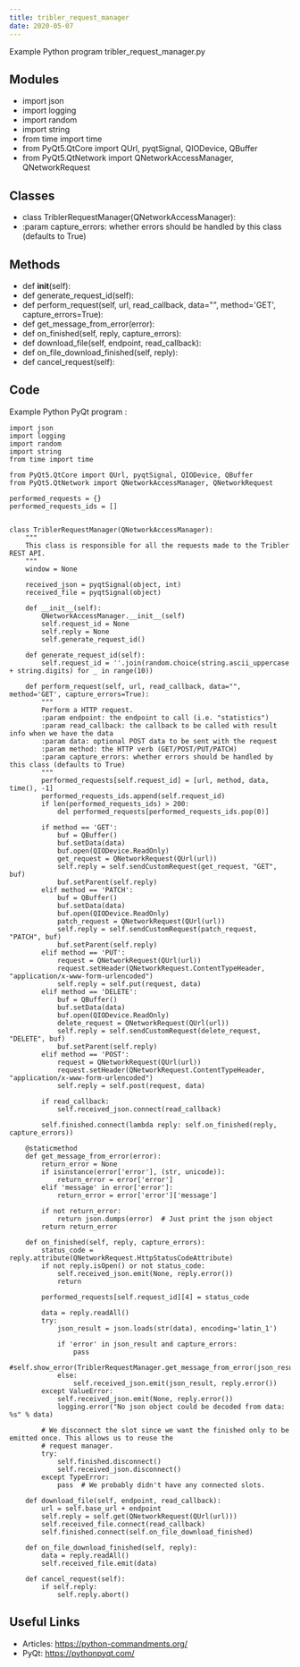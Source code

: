 ```yaml
---
title: tribler_request_manager
date: 2020-05-07
---
```

Example Python program tribler_request_manager.py

## Modules

* import json
* import logging
* import random
* import string
* from time import time
* from PyQt5.QtCore import QUrl, pyqtSignal, QIODevice, QBuffer
* from PyQt5.QtNetwork import QNetworkAccessManager, QNetworkRequest

## Classes

* class TriblerRequestManager(QNetworkAccessManager):
* :param capture_errors: whether errors should be handled by this class (defaults to True)

## Methods

* def __init__(self):
* def generate_request_id(self):
* def perform_request(self, url, read_callback, data="", method='GET', capture_errors=True):
* def get_message_from_error(error):
* def on_finished(self, reply, capture_errors):
* def download_file(self, endpoint, read_callback):
* def on_file_download_finished(self, reply):
* def cancel_request(self):

## Code

Example Python PyQt program :

    import json
    import logging
    import random
    import string
    from time import time
    
    from PyQt5.QtCore import QUrl, pyqtSignal, QIODevice, QBuffer
    from PyQt5.QtNetwork import QNetworkAccessManager, QNetworkRequest
    
    performed_requests = {}
    performed_requests_ids = []
    
    
    class TriblerRequestManager(QNetworkAccessManager):
        """
        This class is responsible for all the requests made to the Tribler REST API.
        """
        window = None
    
        received_json = pyqtSignal(object, int)
        received_file = pyqtSignal(object)
    
        def __init__(self):
            QNetworkAccessManager.__init__(self)
            self.request_id = None
            self.reply = None
            self.generate_request_id()
    
        def generate_request_id(self):
            self.request_id = ''.join(random.choice(string.ascii_uppercase + string.digits) for _ in range(10))
    
        def perform_request(self, url, read_callback, data="", method='GET', capture_errors=True):
            """
            Perform a HTTP request.
            :param endpoint: the endpoint to call (i.e. "statistics")
            :param read_callback: the callback to be called with result info when we have the data
            :param data: optional POST data to be sent with the request
            :param method: the HTTP verb (GET/POST/PUT/PATCH)
            :param capture_errors: whether errors should be handled by this class (defaults to True)
            """
            performed_requests[self.request_id] = [url, method, data, time(), -1]
            performed_requests_ids.append(self.request_id)
            if len(performed_requests_ids) > 200:
                del performed_requests[performed_requests_ids.pop(0)]
    
            if method == 'GET':
                buf = QBuffer()
                buf.setData(data)
                buf.open(QIODevice.ReadOnly)
                get_request = QNetworkRequest(QUrl(url))
                self.reply = self.sendCustomRequest(get_request, "GET", buf)
                buf.setParent(self.reply)
            elif method == 'PATCH':
                buf = QBuffer()
                buf.setData(data)
                buf.open(QIODevice.ReadOnly)
                patch_request = QNetworkRequest(QUrl(url))
                self.reply = self.sendCustomRequest(patch_request, "PATCH", buf)
                buf.setParent(self.reply)
            elif method == 'PUT':
                request = QNetworkRequest(QUrl(url))
                request.setHeader(QNetworkRequest.ContentTypeHeader, "application/x-www-form-urlencoded")
                self.reply = self.put(request, data)
            elif method == 'DELETE':
                buf = QBuffer()
                buf.setData(data)
                buf.open(QIODevice.ReadOnly)
                delete_request = QNetworkRequest(QUrl(url))
                self.reply = self.sendCustomRequest(delete_request, "DELETE", buf)
                buf.setParent(self.reply)
            elif method == 'POST':
                request = QNetworkRequest(QUrl(url))
                request.setHeader(QNetworkRequest.ContentTypeHeader, "application/x-www-form-urlencoded")
                self.reply = self.post(request, data)
    
            if read_callback:
                self.received_json.connect(read_callback)
    
            self.finished.connect(lambda reply: self.on_finished(reply, capture_errors))
    
        @staticmethod
        def get_message_from_error(error):
            return_error = None
            if isinstance(error['error'], (str, unicode)):
                return_error = error['error']
            elif 'message' in error['error']:
                return_error = error['error']['message']
    
            if not return_error:
                return json.dumps(error)  # Just print the json object
            return return_error
    
        def on_finished(self, reply, capture_errors):
            status_code = reply.attribute(QNetworkRequest.HttpStatusCodeAttribute)
            if not reply.isOpen() or not status_code:
                self.received_json.emit(None, reply.error())
                return
    
            performed_requests[self.request_id][4] = status_code
    
            data = reply.readAll()
            try:
                json_result = json.loads(str(data), encoding='latin_1')
    
                if 'error' in json_result and capture_errors:
                    pass
                    #self.show_error(TriblerRequestManager.get_message_from_error(json_result))
                else:
                    self.received_json.emit(json_result, reply.error())
            except ValueError:
                self.received_json.emit(None, reply.error())
                logging.error("No json object could be decoded from data: %s" % data)
    
            # We disconnect the slot since we want the finished only to be emitted once. This allows us to reuse the
            # request manager.
            try:
                self.finished.disconnect()
                self.received_json.disconnect()
            except TypeError:
                pass  # We probably didn't have any connected slots.
    
        def download_file(self, endpoint, read_callback):
            url = self.base_url + endpoint
            self.reply = self.get(QNetworkRequest(QUrl(url)))
            self.received_file.connect(read_callback)
            self.finished.connect(self.on_file_download_finished)
    
        def on_file_download_finished(self, reply):
            data = reply.readAll()
            self.received_file.emit(data)
    
        def cancel_request(self):
            if self.reply:
                self.reply.abort()
    

## Useful Links

- Articles: https://python-commandments.org/
- PyQt: https://pythonpyqt.com/
